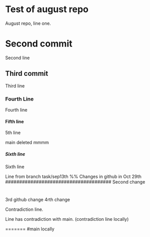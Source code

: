 # Test of august repo
August repo, line one.

# Second commit
Second line

## Third commit

Third line

### Fourth Line

Fourth line

#### Fifth line
5th line

main deleted mmmm

##### Sixth line

Sixth line

Line from branch task/sep13th
%% 
Changes in github in Oct 29th
######################################
Second change
#
3rd github change
4rth change

Contradiction line.

Line has contradiction with main.
(contradiction line locally)


=======
#main locally

